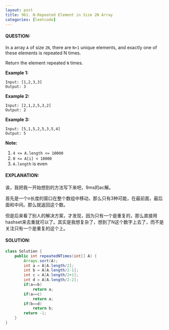 ```yaml
---
layout: post
title: 961. N-Repeated Element in Size 2N Array
categories: [leetcode]
---
```


#### QUESTION:

In a array `A` of size `2N`, there are `N+1` unique elements, and exactly one of these elements is repeated N times.

Return the element repeated `N` times.

**Example 1:**

```
Input: [1,2,3,3]
Output: 3
```

**Example 2:**

```
Input: [2,1,2,5,3,2]
Output: 2
```

**Example 3:**

```
Input: [5,1,5,2,5,3,5,4]
Output: 5
```

**Note:**

1. `4 <= A.length <= 10000`
2. `0 <= A[i] < 10000`
3. `A.length` is even

#### EXPLANATION:

诶，我把我一开始想到的方法写下来吧，9ms的ac解。

首先是一个n长度的窗口在整个数组中移动，那么只有3种可能，在最前面，最后面和中间。那么就返回这个数。

但是后来看了别人的解决方案，才发现，因为只有一个是重复的，那么直接用hashset来去重就可以了。其实是我想复杂了，想到了N这个数字上去了，而不是关注只有一个是重复的这个上。

#### SOLUTION:

```java
class Solution {
    public int repeatedNTimes(int[] A) {
        Arrays.sort(A);
        int a = A[A.length/2];
        int b = A[A.length/2-1];
        int c = A[A.length/2+1];
        int d = A[A.length/2-2];
        if(a==b)
            return a;
        if(a==c)
            return a;
        if(b==d)
            return b;
        return -1;
    }
}
```

